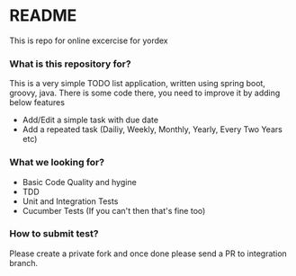 # README #

This is repo for online excercise for yordex

### What is this repository for? ###
This is a very simple TODO list application, written using spring boot, groovy, java. There is some code there, you need to improve it by adding below features

* Add/Edit a simple task with due date
* Add a repeated task (Dailiy, Weekly, Monthly, Yearly, Every Two Years etc)

### What we looking for? ###

* Basic Code Quality and hygine
* TDD
* Unit and Integration Tests
* Cucumber Tests (If you can't then that's fine too)

### How to submit test? ###
Please create a private fork and once done please send a PR to integration branch.